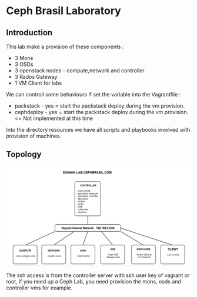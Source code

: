 Ceph Brasil Laboratory
======================

## Introduction

This lab make a provision of these components : 

* 3 Mons
* 3 OSDs
* 3 openstack nodes - compute,network and controller 
* 3 Rados Gateway 
* 1 VM Client for labs 

We can controll some behaviours if set the variable into the Vagrantfile : 

* packstack - yes = start the packstack deploy during the vm provision. 
* cephdeploy - yes = start the packstack deploy during the vm provision. <= Not implemented at this time


Into the directory resources we have all scripts and playbooks involved with provision of machines.


## Topology 

![Alt text](ceph-brasil-lab.png?raw=true "Lab Ceph Brasil")


The ssh access is from the controller server with ssh user key of vagrant or root, if you need up a Ceph Lab, you need provision the mons, osds and controller vms for example.  


 
